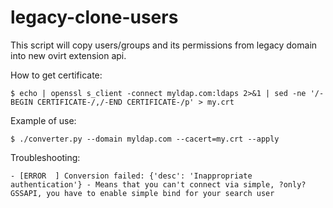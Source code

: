 legacy-clone-users
==================

This script will copy users/groups and its permissions from legacy domain into new ovirt extension api.

How to get certificate:
```
$ echo | openssl s_client -connect myldap.com:ldaps 2>&1 | sed -ne '/-BEGIN CERTIFICATE-/,/-END CERTIFICATE-/p' > my.crt
```

Example of use:
```
$ ./converter.py --domain myldap.com --cacert=my.crt --apply
```

Troubleshooting:
```
- [ERROR  ] Conversion failed: {'desc': 'Inappropriate authentication'} - Means that you can't connect via simple, ?only? GSSAPI, you have to enable simple bind for your search user
```
